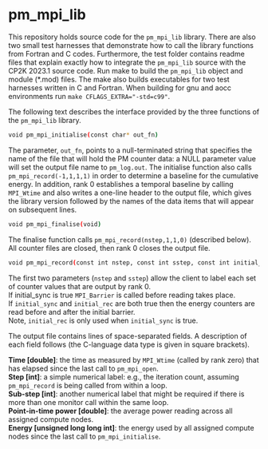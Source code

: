 pm_mpi_lib
==========

This repository holds source code for the `pm_mpi_lib` library. There are also two small test harnesses that demonstrate how to call the library functions from Fortran and C codes. Furthermore, the test folder contains readme files that explain exactly how to integrate the `pm_mpi_lib` source with the CP2K 2023.1 source code. Run make to build the `pm_mpi_lib` object and module (\*.mod) files. The make also builds executables for two test harnesses written in C and Fortran. When building for gnu and aocc environments run `make CFLAGS_EXTRA="-std=c99"`.

The following text describes the interface provided by the three functions of the `pm_mpi_lib` library.

```bash
void pm_mpi_initialise(const char* out_fn)
```

The parameter, `out_fn`, points to a null-terminated string that specifies the name of the file that will hold the PM counter data: a NULL parameter value will set the output file name to `pm_log.out`. The initialise function also calls `pm_mpi_record(-1,1,1,1)` in order to determine a baseline for the cumulative energy. In addition, rank 0 establishes a temporal baseline by calling `MPI_Wtime` and also writes a one-line header to the output file, which gives the library version followed by the names of the data items that will appear on subsequent lines.

```bash
void pm_mpi_finalise(void)
```

The finalise function calls `pm_mpi_record(nstep,1,1,0)` (described below). All counter files are closed, then rank 0 closes the output file.

```bash
void pm_mpi_record(const int nstep, const int sstep, const int initial_sync, const int initial_rec)
```

The first two parameters (`nstep` and `sstep`) allow the client to label each set of counter values that are output by rank 0.<br>
If initial_sync is true `MPI_Barrier` is called before reading takes place.<br>
If `initial_sync` and `initial_rec` are both true then the energy counters are read before and after the initial barrier.<br>
Note, `initial_rec` is only used when `initial_sync` is true.

The output file contains lines of space-separated fields. A description of each field follows (the C-language data type is given in square brackets).

**Time [double]**: the time as measured by `MPI_Wtime` (called by rank zero) that has elapsed since the last call to `pm_mpi_open`.<br>
**Step [int]**: a simple numerical label: e.g., the iteration count, assuming `pm_mpi_record` is being called from within a loop.<br>
**Sub-step [int]**: another numerical label that might be required if there is more than one monitor call within the same loop.<br>
**Point-in-time power [double]**: the average power reading across all assigned compute nodes.<br>
**Energy [unsigned long long int]**: the energy used by all assigned compute nodes since the last call to `pm_mpi_initialise`.
